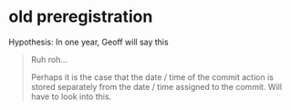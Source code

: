 # old preregistration
 
Hypothesis: In one year, Geoff will say this 
> Ruh roh…
> 
> Perhaps it is the case that the date / time of the commit action is stored separately from the date / time assigned to the commit. Will have to look into this.